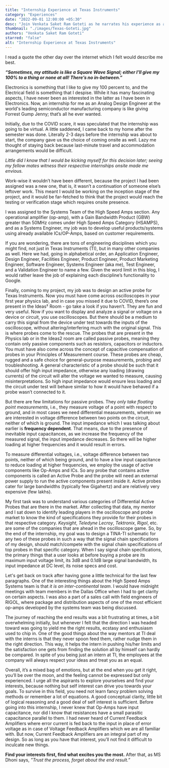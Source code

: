 ```yaml
---
title: "Internship Experience at Texas Instruments"
category: "Experiences"
date: "2022-09-01 12:00:00 +05:30"
desc: "Join Venkata Saket Ram Goteti as he narrates his experience as an intern at Texas Instruments. "
thumbnail: "./images/Texas-Goteti.jpg"
authors: "Venkata Saket Ram Goteti"
starred: "false"
alt: "Internship Experience at Texas Instruments"
---
```


I read a quote the other day over the internet which I felt would describe me best. 

***“Sometimes, my attitude is like a Square Wave Signal; either I’ll give my 100% to a thing or none at all! There’s no in-between.”***

Electronics is something that I like to give my 100 percent to, and the Electrical field is something that I despise. While it has many fascinating aspects, I have never been as interested in the latter as I have been in Electronics. Now, an internship for me as an Analog Design Engineer at the world's leading semiconductor manufacturing company is like giving Forrest Gump Jenny; that’s all he ever wanted. 

Initially, due to the COVID scare, it was speculated that the internship was going to be virtual. A little saddened, I came back to my home after the semester was done. Literally 2-3 days before the internship was about to start, the company gave us the choice of coming onsite as well. Lazy me thought of staying back because last-minute travel and accommodation arrangements would be difficult. 

*Little did I know that I would be kicking myself for this decision later; seeing my fellow mates witness their respective internships onsite made me envious.*

Work-wise it wouldn’t have been different, because the project I had been assigned was a new one, that is, it wasn’t a continuation of someone else’s leftover work. This meant I would be working on the inception stage of the project, and it would be far-fetched to think that the project would reach the testing or verification stage which requires onsite presence. 

I was assigned to the Systems Team of the High Speed Amps section. Any operational amplifier (op-amp), with a Gain Bandwidth Product (GBW) greater than 50MHz comes under High Speed Amps Category (HSAMPS), and as a Systems Engineer, my job was to develop useful products/systems using already available ICs/OP-Amps, based on customer requirements. 

If you are wondering, there are tons of engineering disciplines which you might find, not just in Texas Instruments (TI), but in many other companies as well. Here we had, going in alphabetical order, an Application Engineer, Design Engineer, Facilities Engineer, Product Engineer, Product Marketing Engineer, Software Engineer, Systems Engineer (aka me), Test Engineer, and a Validation Engineer to name a few. Given the word limit in this blog, I would rather leave the job of explaining each discipline’s functionality to Google. 

Finally, coming to my project, my job was to design an active probe for Texas Instruments. Now you must have come across oscilloscopes in your first year physics lab, and in case you missed it due to COVID, there’s one present in the Ideas² Room - go take a look if you haven’t. They are fun and very useful. Now if you want to display and analyze a signal or voltage on a device or circuit, you use oscilloscopes. But there should be a medium to carry this signal from the device under test towards the inputs of the oscilloscope, without altering/interfering much with the original signal. This is where probes come to the rescue. The probes that are present in the Physics lab or in the Ideas2 room are called passive probes, meaning they contain only passive components such as resistors, capacitors or inductors. You must have also come across the concept of capacitive compensation of probes in your Principles of Measurement course. These probes are cheap, rugged and a safe choice for general-purpose measurements, probing and troubleshooting. A general characteristic of a probe should be such that it should offer high input impedance, otherwise any loading (drawing currents) of the circuit will alter the voltage we wanted to measure, causing misinterpretations. So high input impedance would ensure less loading and the circuit under test will behave similar to how it would have behaved if a probe wasn’t connected to it. 

But there are few limitations for passive probes. They *only take floating point measurements*, i.e., they measure voltage of a point with respect to ground, and in most cases we need differential measurements, wherein we are interested in voltage difference between two points on the circuit, neither of which is ground. The input impedance which I was talking about earlier is **frequency dependent**. That means, due to the presence of inevitable input capacitances, as we increase the frequency of the measured signal, the input impedance decreases. So there will be higher loading at higher frequencies and it would result in errors. 

To measure differential voltages, i.e., voltage difference between two points, neither of which being ground, and to have a low input capacitance to reduce loading at higher frequencies, we employ the usage of active components like Op-Amps and ICs. So any probe that contains active components is called an Active Probe and the probe will need an external power supply to run the active components present inside it. Active probes cater for large bandwidths (typically few Gigahertz) and are relatively very expensive (few lakhs).

My first task was to understand various categories of Differential Active Probes that are there in the market. After collecting that data, my mentor and I sat down to identify leading players in the oscilloscope and probe market to know the kind of specifications they provide for their probes in that respective category. *Keysight*, *Teledyne Lecroy*, *Tektronix*, *Rigol*, etc. are some of the companies that are ahead in the oscilloscope game. So, by the end of the internship, my goal was to design a TINA-TI schematic for any two of these probes in such a way that the signal chain specifications of my design, should match/compete with the signal chain specifications of top probes in that specific category. When I say signal chain specifications, the primary things that a user looks at before buying a probe are its maximum input voltage limit, its 3dB and 0.1dB large signal bandwidth, its input impedance at DC level, its noise specs and cost. 

Let's get back on track after having gone a little technical for the last few paragraphs. One of the interesting things about the High Speed Amps Systems team is that *it is an inter-continental team*. I would have midnight meetings with team members in the Dallas Office when I had to get clarity on certain aspects. I was also a part of a sales call with field engineers of RIGOL, where package and distribution aspects of one of the most efficient op-amps developed by the systems team was being discussed. 

The journey of reaching the end results was a bit frustrating at times, a bit overwhelming initially, but whenever I felt that the direction I was headed toward was going to yield me the right results, ecstasy and enthusiasm used to chip in. One of the good things about the way mentors at TI deal with the interns is that they never spoon feed them, rather nudge them in the right direction. This way, it helps the intern in pushing his/her limits and the satisfaction one gets from finding the solution all by himself can hardly be compared. In spite of you being just an intern at TI, the employees at the company will always respect your ideas and treat you as an equal. 

Overall, it’s a mixed bag of emotions, but at the end when you get it right, you’ll be over the moon, and the feeling cannot be expressed but only experienced. I urge all the aspirants to explore yourselves and find your interests, because nothing but self interest can drive you towards your goals. To survive in this field, you need not learn fancy problem solving methods or remember a lot of equations. A good conceptual clarity, little bit of logical reasoning and a good deal of self interest is sufficient. Before going into this internship, I never knew that Op-Amps have input capacitance, nor did I know that resistances have a small parasitic capacitance parallel to them. I had never heard of Current Feedback Amplifiers where error current is fed back to the input in place of error voltage as in case of Voltage Feedback Amplifiers which we are all familiar with. But now, Current Feedback Amplifiers are an integral part of my design. So as long as you have that interest, you’ll not find it difficult to inculcate new things. 

**Find your interests first, find what excites you the most.** After that, as MS Dhoni says, *”Trust the process, forget about the end result.”* 
